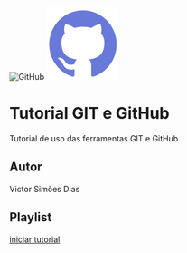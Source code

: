 ![GitHub](https://img.shields.io/github/license/victorsimoesd/gitegithub)
![](https://github.com/victorsimoesd/gitegithub/blob/main/github..png)
# Tutorial GIT e GitHub 
Tutorial de uso das ferramentas GIT e GitHub 
## Autor  
Victor Simões Dias
## Playlist
[iniciar tutorial](https://joseassis.com.br/cursos/gitegithub.html)

